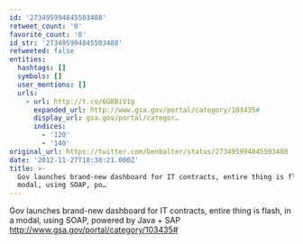 ```yaml
---
id: '273495994845503488'
retweet_count: '0'
favorite_count: '0'
id_str: '273495994845503488'
retweeted: false
entities:
  hashtags: []
  symbols: []
  user_mentions: []
  urls:
    - url: http://t.co/6G8BiV1g
      expanded_url: http://www.gsa.gov/portal/category/103435#
      display_url: gsa.gov/portal/categor…
      indices:
        - '120'
        - '140'
original_url: https://twitter.com/benbalter/status/273495994845503488
date: '2012-11-27T18:38:21.000Z'
title: >-
  Gov launches brand-new dashboard for IT contracts, entire thing is flash, in a
  modal, using SOAP, po…
---
```


Gov launches brand-new dashboard for IT contracts, entire thing is flash, in a modal, using SOAP, powered by Java + SAP http://www.gsa.gov/portal/category/103435#